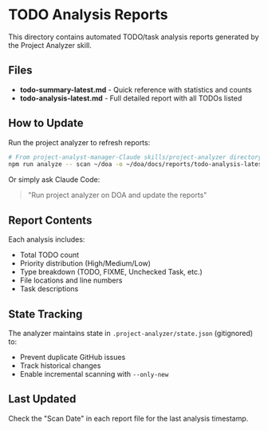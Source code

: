 # TODO Analysis Reports

This directory contains automated TODO/task analysis reports generated by the Project Analyzer skill.

## Files

- **todo-summary-latest.md** - Quick reference with statistics and counts
- **todo-analysis-latest.md** - Full detailed report with all TODOs listed

## How to Update

Run the project analyzer to refresh reports:

```bash
# From project-analyst-manager-Claude skills/project-analyzer directory
npm run analyze -- scan ~/doa -o ~/doa/docs/reports/todo-analysis-latest.md -f markdown -g priority
```

Or simply ask Claude Code:
> "Run project analyzer on DOA and update the reports"

## Report Contents

Each analysis includes:
- Total TODO count
- Priority distribution (High/Medium/Low)
- Type breakdown (TODO, FIXME, Unchecked Task, etc.)
- File locations and line numbers
- Task descriptions

## State Tracking

The analyzer maintains state in `.project-analyzer/state.json` (gitignored) to:
- Prevent duplicate GitHub issues
- Track historical changes
- Enable incremental scanning with `--only-new`

## Last Updated

Check the "Scan Date" in each report file for the last analysis timestamp.
